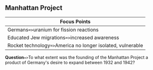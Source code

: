 Manhattan Project
-----------------
|Focus Points|
|-----|
|Germans`=>`uranium for fission reactions|
|Educated Jew migrations`=>`increased awareness|
|Rocket technology`=>`America no longer isolated, vulnerable|

**Question**`=>`To what extent was the founding of the Manhattan Project a product
of Germany's desire to expand between 1932 and 1942?
